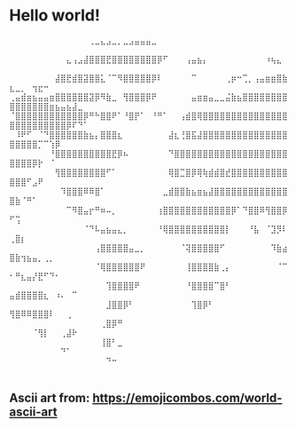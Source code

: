 # Hello world!
⠀⠀⠀⠀⠀⠀⠀⠀⠀⠀⠀⠀⠀⠀⢀⣀⣄⣠⣀⡀⣀⣠⣤⣤⣤⣀⠀⠀⠀⠀⠀⠀⠀⠀⠀⠀⠀⠀⠀⠀⠀⠀⠀⠀⠀⠀⠀⠀⠀⠀⠀⠀⠀⠀⠀⠀⠀⠀⠀⠀⠀⠀⠀
⠀⠀⠀⠀⠀⠀⠀⠀⠀⠀⣄⢠⣠⣼⣿⣿⣿⣟⣿⣿⣿⣿⣿⣿⣿⣿⡿⠋⠀⠀⠀⢠⣤⣦⡄⠀⠀⠀⠀⠀⠀⠀⠀⠀⠀⠰⢦⣄⠀⠀⠀⠀⠀⠀⠀⠀⠀⠀⠀⠀⠀⠀⠀
⠀⠀⠀⠀⠀⠀⠀⠀⣼⣿⣟⣾⣿⣽⣿⣿⣅⠈⠉⠻⣿⣿⣿⣿⣿⡿⠇⠀⠀⠀⠀⠀⠉⠀⠀⠀⠀⠀⢀⡶⠒⢉⡀⢠⣤⣶⣶⣿⣷⣆⣀⡀⠀⢲⣖⠒⠀⠀⠀⠀⠀⠀⠀
⢀⣤⣾⣶⣦⣤⣤⣶⣿⣿⣿⣿⣿⣿⣽⡿⠻⣷⣀⠀⢻⣿⣿⣿⡿⠟⠀⠀⠀⠀⠀⠀⣤⣶⣶⣤⣀⣀⣬⣷⣦⣿⣿⣿⣿⣿⣿⣿⣿⣿⣿⣿⣿⣿⣿⣿⣶⣦⣤⣦⣼⣀⠀
⠈⣿⣿⣿⣿⣿⣿⣿⣿⣿⣿⣿⣿⡿⠛⠓⣿⣿⠟⠁⠘⣿⡟⠁⠀⠘⠛⠁⠀⠀⢠⣾⣿⢿⣿⣿⣿⣿⣿⣿⣿⣿⣿⣿⣿⣿⣿⣿⣿⣿⣿⣿⣿⣿⣿⣿⣿⣿⣿⡿⠏⠙⠁
⠀⠸⠟⠋⠀⠈⠙⣿⣿⣿⣿⣿⣿⣷⣦⡄⣿⣿⣿⣆⠀⠀⠀⠀⠀⠀⠀⠀⣼⣆⢘⣿⣯⣼⣿⣿⣿⣿⣿⣿⣿⣿⣿⣿⣿⣿⣿⣿⣿⣿⣿⣿⣿⣿⡉⠉⢱⡿⠀⠀⠀⠀⠀
⠀⠀⠀⠀⠀⠀⠀⠘⣿⣿⣿⣿⣿⣿⣿⣿⣿⣿⣟⡿⠦⠀⠀⠀⠀⠀⠀⠀⠙⣿⣿⣿⣿⣿⣿⣿⣿⣿⣿⣿⣿⣿⣿⣿⣿⣿⣿⣿⣿⣿⣿⣿⣿⡿⡗⠀⠈⠀⠀⠀⠀⠀⠀
⠀⠀⠀⠀⠀⠀⠀⠀⢻⣿⣿⣿⣿⣿⣿⣿⣿⠋⠁⠀⠀⠀⠀⠀⠀⠀⠀⠀⢿⣿⣉⣿⡿⢿⢷⣾⣾⣿⣞⣿⣿⣿⣿⣿⣿⣿⣿⣿⣿⣿⣿⣿⠋⣠⠟⠀⠀⠀⠀⠀⠀⠀⠀
⠀⠀⠀⠀⠀⠀⠀⠀⠀⠹⣿⣿⣿⠿⠿⣿⠁⠀⠀⠀⠀⠀⠀⠀⠀⠀⠀⣀⣾⣿⣿⣷⣦⣶⣦⣼⣿⣿⣿⣿⣿⣿⣿⣿⣿⣿⣿⣿⣿⣿⣷⠈⠛⠁⠀⠀⠀⠀⠀⠀⠀⠀⠀
⠀⠀⠀⠀⠀⠀⠀⠀⠀⠀⠉⠻⣿⣤⡖⠛⠶⠤⡀⠀⠀⠀⠀⠀⠀⠀⢰⣿⣿⣿⣿⣿⣿⣿⣿⣿⣿⣿⣿⡿⠁⠙⣿⣿⠿⢻⣿⣿⡿⠋⢩⠀⠀⠀⠀⠀⠀⠀⠀⠀⠀⠀⠀
⠀⠀⠀⠀⠀⠀⠀⠀⠀⠀⠀⠀⠀⠈⠙⠧⣤⣦⣤⣄⡀⠀⠀⠀⠀⠀⠘⢿⣿⣿⣿⣿⣿⣿⣿⣿⣿⣿⡇⠀⠀⠀⠘⣧⠀⠈⣹⡻⠇⢀⣿⡆⠀⠀⠀⠀⠀⠀⠀⠀⠀⠀⠀
⠀⠀⠀⠀⠀⠀⠀⠀⠀⠀⠀⠀⠀⠀⠀⢠⣿⣿⣿⣿⣿⣤⣀⡀⠀⠀⠀⠀⠀⠀⠈⢽⣿⣿⣿⣿⣿⠋⠀⠀⠀⠀⠀⠀⠀⠀⠹⣷⣴⣿⣷⢲⣦⣤⡀⢀⡀⠀⠀⠀⠀⠀⠀
⠀⠀⠀⠀⠀⠀⠀⠀⠀⠀⠀⠀⠀⠀⠀⠈⢿⣿⣿⣿⣿⣿⣿⠟⠀⠀⠀⠀⠀⠀⠀⢸⣿⣿⣿⣿⣷⢀⡄⠀⠀⠀⠀⠀⠀⠀⠀⠈⠉⠂⠛⣆⣤⡜⣟⠋⠙⠂⠀⠀⠀⠀⠀
⠀⠀⠀⠀⠀⠀⠀⠀⠀⠀⠀⠀⠀⠀⠀⠀⠀⢹⣿⣿⣿⣿⠟⠀⠀⠀⠀⠀⠀⠀⠀⠘⣿⣿⣿⣿⠉⣿⠃⠀⠀⠀⠀⠀⠀⠀⠀⠀⠀⣤⣾⣿⣿⣿⣿⣆⠀⠰⠄⠀⠉⠀⠀
⠀⠀⠀⠀⠀⠀⠀⠀⠀⠀⠀⠀⠀⠀⠀⠀⠀⣸⣿⣿⡿⠃⠀⠀⠀⠀⠀⠀⠀⠀⠀⠀⢹⣿⡿⠃⠀⠀⠀⠀⠀⠀⠀⠀⠀⠀⠀⠀⠀⢻⣿⠿⠿⣿⣿⣿⠇⠀⠀⢀⠀⠀⠀
⠀⠀⠀⠀⠀⠀⠀⠀⠀⠀⠀⠀⠀⠀⠀⠀⢀⣿⡿⠛⠀⠀⠀⠀⠀⠀⠀⠀⠀⠀⠀⠀⠀⠀⠀⠀⠀⠀⠀⠀⠀⠀⠀⠀⠀⠀⠀⠀⠀⠀⠀⠀⠀⠈⢻⡇⠀⠀⢀⣼⠗⠀⠀
⠀⠀⠀⠀⠀⠀⠀⠀⠀⠀⠀⠀⠀⠀⠀⠀⢸⣿⠃⣀⠀⠀⠀⠀⠀⠀⠀⠀⠀⠀⠀⠀⠀⠀⠀⠀⠀⠀⠀⠀⠀⠀⠀⠀⠀⠀⠀⠀⠀⠀⠀⠀⠀⠀⠀⠀⠀⠀⠙⠁⠀⠀⠀
⠀⠀⠀⠀⠀⠀⠀⠀⠀⠀⠀⠀⠀⠀⠀⠀⠀⠙⠒⠀⠀⠀⠀⠀⠀⠀⠀⠀⠀⠀⠀⠀⠀⠀⠀⠀⠀⠀⠀⠀⠀⠀⠀⠀⠀⠀⠀⠀⠀⠀⠀⠀⠀⠀⠀⠀⠀⠀⠀⠀⠀⠀⠀

## Ascii art from: https://emojicombos.com/world-ascii-art
